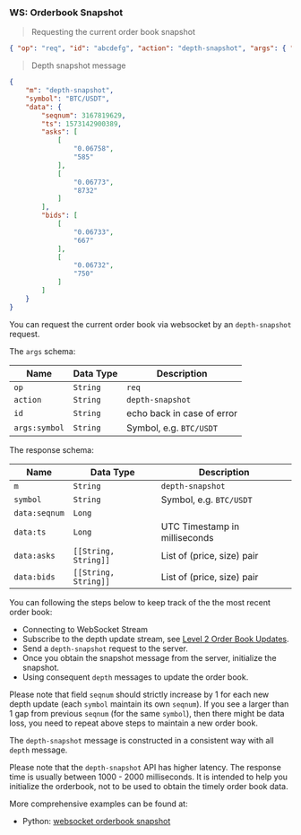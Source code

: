 ### WS: Orderbook Snapshot

> Requesting the current order book snapshot

```json
{ "op": "req", "id": "abcdefg", "action": "depth-snapshot", "args": { "symbol": "BTC/USDT" } }
```

> Depth snapshot message

```json
{
    "m": "depth-snapshot",
    "symbol": "BTC/USDT",
    "data": {
        "seqnum": 3167819629,
        "ts": 1573142900389,
        "asks": [
            [
                "0.06758",
                "585"
            ],
            [
                "0.06773",
                "8732"
            ]
        ],
        "bids": [
            [
                "0.06733",
                "667"
            ],
            [
                "0.06732",
                "750"
            ]
        ]
    }
}
```

You can request the current order book via websocket by an `depth-snapshot` request.

The `args` schema:

 Name          | Data Type           | Description
-------------- | ------------------- | -------------------------- 
 `op`          | `String`            | `req`
 `action`      | `String`            | `depth-snapshot`
 `id`          | `String`            | echo back in case of error
 `args:symbol` | `String`            | Symbol, e.g. `BTC/USDT`

The response schema:

 Name          | Data Type             | Description
-------------- | --------------------- | -----------------------------
 `m`           | `String`              | `depth-snapshot`
 `symbol`      | `String`              | Symbol, e.g. `BTC/USDT`  
 `data:seqnum` | `Long`                |
 `data:ts`     | `Long`                | UTC Timestamp in milliseconds
 `data:asks`   | `[[String, String]]`  | List of (price, size) pair
 `data:bids`   | `[[String, String]]`  | List of (price, size) pair

You can following the steps below to keep track of the the most recent order book:

* Connecting to WebSocket Stream
* Subscribe to the depth update stream, see [Level 2 Order Book Updates](#channel-level-2-order-book-updates).
* Send a `depth-snapshot` request to the server.
* Once you obtain the snapshot message from the server, initialize the snapshot.
* Using consequent `depth` messages to update the order book.

Please note that field `seqnum` should strictly increase by 1 for each new depth update (each `symbol` maintain its own `seqnum`). 
If you see a larger than 1 gap from previous `seqnum` (for the same `symbol`), then there might be data loss, 
you need to repeat above steps to maintain a new order book.

The `depth-snapshot` message is constructed in a consistent way with all `depth` message. 

Please note that the `depth-snapshot` API has higher latency. The response time is usually between 
1000 - 2000 milliseconds. It is intended to help you initialize the orderbook, not to be used to obtain 
the timely order book data. 

More comprehensive examples can be found at:

* Python: [websocket orderbook snapshot](https://github.com/HuojuPro/huoju-api-demo/blob/master/python/websocket_orderbook_snapshot.py)
